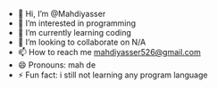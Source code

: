 - 👋 Hi, I’m @Mahdiyasser
- 👀 I’m interested in programming 
- 🌱 I’m currently learning coding 
- 💞️ I’m looking to collaborate on N/A
- 📫 How to reach me mahdiyasser526@gmail.com
- 😄 Pronouns: mah de
- ⚡ Fun fact: i still not learning any program language

<!---
Mahdiyasser/Mahdiyasser is a ✨ special ✨ repository because its `README.md` (this file) appears on your GitHub profile.
You can click the Preview link to take a look at your changes.
--->
